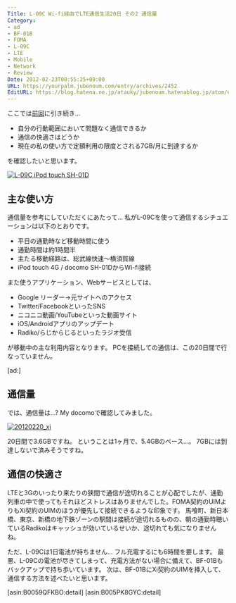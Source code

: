 ```yaml
---
Title: L-09C Wi-fi経由でLTE通信生活20日 その2 通信量
Category:
- ad
- BF-01B
- FOMA
- L-09C
- LTE
- Mobile
- Network
- Review
Date: 2012-02-23T00:55:25+09:00
URL: https://yourpalm.jubenoum.com/entry/archives/2452
EditURL: https://blog.hatena.ne.jp/atauky/jubenoum.hatenablog.jp/atom/entry/6653458415120887100
---
```


ここでは<a href="http://yourpalm.jubenoum.com/archives/2446" title="L-09C Wi-fi経由でLTE通信生活20日 その1 OCNとの接続 | 君のてのひらから">前回</a>に引き続き…

<ul>
        <li>自分の行動範囲において問題なく通信できるか</li>
        <li>通信の快適さはどうか</li>
        <li>現在の私の使い方で定額利用の限度とされる7GB/月に到達するか</li>
</ul>

を確認したいと思います。

<a class='flickr2tag-img' href='http://www.flickr.com/photo.gne?id=6909947739' title='L-09C iPod touch SH-01D'><img src='http://farm8.staticflickr.com/7188/6909947739_02c1007f75.jpg' alt='L-09C iPod touch SH-01D'></a>


<h2>主な使い方</h2>

通信量を参考にしていただくにあたって…
私がL-09Cを使って通信するシチュエーションは以下のとおりです。

<ul>
        <li>平日の通勤時など移動時間に使う</li>
        <li>通勤時間は約1時間半</li>
        <li>主たる移動経路は、総武線快速〜横須賀線</li>
        <li>iPod touch 4G / docomo SH-01DからWi-fi接続</li>
</ul>

また使うアプリケーション、Webサービスとしては、
<ul>
        <li>Google リーダー→元サイトへのアクセス</li>
        <li>Twitter/FacebookといったSNS</li>
        <li>ニコニコ動画/YouTubeといった動画サイト</li>
        <li>iOS/Androidアプリのアップデート</li>
        <li>Radiko/らじからじるといったラジオ受信</li>
</ul>
が移動中の主な利用内容となります。
PCを接続しての通信は、この20日間で行なっていません。

<!--more-->

[ad:]

<h2>通信量</h2>

では、通信量は…?
My docomoで確認してみました。

<a class='flickr2tag-img' href='http://www.flickr.com/photo.gne?id=6774478058' title='20120220_xi'><img src='http://farm8.staticflickr.com/7207/6774478058_af13f29a31.jpg' alt='20120220_xi'></a>

20日間で3.6GBですね。
ということは1ヶ月で、5.4GBのペース…。
7GBには到達しないで済みそうですね。

<h2>通信の快適さ</h2>

LTEと3Gのいったり来たりの狭間で通信が途切れることが心配でしたが、通勤列車の中で使ってもそれほどストレスはありませんでした。FOMA契約のUIMよりもXi契約のUIMのほうが優先して接続できるような印象です。
馬喰町、新日本橋、東京、新橋の地下鉄ゾーンの駅間は接続が途切れるものの、朝の通勤時聴いているRadikoはキャッシュが効いているせいか、途切れても気になりませんね。

ただ、L-09Cは1日電池が持ちません…
フル充電するにも6時間を要します。
最悪、L-09Cの電池が尽きてしまって、充電方法がない場合に備えて、BF-01Bもバックアップで持ち歩いています。
次は、BF-01BにXi契約のUIMを挿入して、通信する方法を述べたいと思います。

[asin:B0059QFKBO:detail]
[asin:B005PK8GYC:detail]
